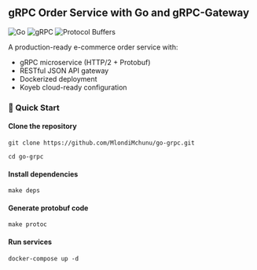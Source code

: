## gRPC Order Service with Go and gRPC-Gateway

![Go](https://img.shields.io/badge/Go-1.21+-00ADD8?style=for-the-badge&logo=go)
![gRPC](https://img.shields.io/badge/gRPC-1.0-4285F4?style=for-the-badge&logo=google)
![Protocol Buffers](https://img.shields.io/badge/Protocol_Buffers-3+-3178C6?style=for-the-badge&logo=protobuf)

A production-ready e-commerce order service with:
- gRPC microservice (HTTP/2 + Protobuf)
- RESTful JSON API gateway
- Dockerized deployment
- Koyeb cloud-ready configuration

### 🚀 Quick Start


#### Clone the repository

    git clone https://github.com/MlondiMchunu/go-grpc.git

    cd go-grpc

#### Install dependencies

    make deps

#### Generate protobuf code

    make protoc

#### Run services

    docker-compose up -d